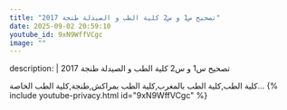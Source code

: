 ```yaml
---
title: "تصحيح س1 و س2 كلية الطب و الصيدلة طنجة 2017"
date: 2025-09-02 20:59:10 
youtube_id: 9xN9WffVCgc
image: ""
---
```

description: |
  تصحيح س1 و س2 كلية الطب و الصيدلة طنجة 2017
  
  كلية الطب,كلية الطب بالمغرب,كلية الطب بمراكش,طنجة,كلية الطب الخاصة...
{% include youtube-privacy.html id="9xN9WffVCgc" %}

